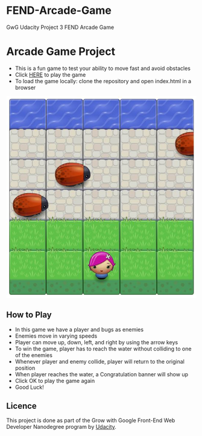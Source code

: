 # FEND-Arcade-Game
GwG Udacity Project 3 FEND Arcade Game

# Arcade Game Project

- This is a fun game to test your ability to move fast and avoid obstacles 
- Click [HERE](https://goo.gl/j9FNQc) to play the game
- To load the game locally: clone the repository and open index.html in a browser

![Arcade Game](images/ArcadeGame.JPG)

## How to Play

- In this game we have a player and bugs as enemies
- Enemies move in varying speeds
- Player can move up, down, left, and right by using the arrow keys
- To win the game, player has to reach the water without colliding to one of the enemies
- Whenever player and enemy collide, player will return to the original position
- When player reaches the water, a Congratulation banner will show up
- Click OK to play the game again
- Good Luck!
  
## Licence

This project is done as part of the Grow with Google Front-End Web Developer Nanodegree program by [Udacity](https://www.udacity.com).
